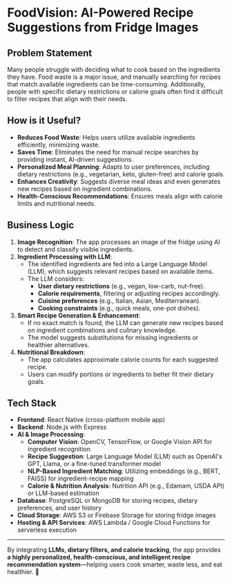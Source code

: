 # **FoodVision: AI-Powered Recipe Suggestions from Fridge Images**  

## **Problem Statement**  
Many people struggle with deciding what to cook based on the ingredients they have. Food waste is a major issue, and manually searching for recipes that match available ingredients can be time-consuming. Additionally, people with specific dietary restrictions or calorie goals often find it difficult to filter recipes that align with their needs.  

## **How is it Useful?**  
- **Reduces Food Waste**: Helps users utilize available ingredients efficiently, minimizing waste.  
- **Saves Time**: Eliminates the need for manual recipe searches by providing instant, AI-driven suggestions.  
- **Personalized Meal Planning**: Adapts to user preferences, including dietary restrictions (e.g., vegetarian, keto, gluten-free) and calorie goals.  
- **Enhances Creativity**: Suggests diverse meal ideas and even generates new recipes based on ingredient combinations.  
- **Health-Conscious Recommendations**: Ensures meals align with calorie limits and nutritional needs.  

## **Business Logic**  
1. **Image Recognition**: The app processes an image of the fridge using AI to detect and classify visible ingredients.  
2. **Ingredient Processing with LLM**:  
   - The identified ingredients are fed into a Large Language Model (LLM), which suggests relevant recipes based on available items.  
   - The LLM considers:  
     - **User dietary restrictions** (e.g., vegan, low-carb, nut-free).  
     - **Calorie requirements**, filtering or adjusting recipes accordingly.  
     - **Cuisine preferences** (e.g., Italian, Asian, Mediterranean).  
     - **Cooking constraints** (e.g., quick meals, one-pot dishes).  
3. **Smart Recipe Generation & Enhancement**:  
   - If no exact match is found, the LLM can generate new recipes based on ingredient combinations and culinary knowledge.  
   - The model suggests substitutions for missing ingredients or healthier alternatives.  
4. **Nutritional Breakdown**:  
   - The app calculates approximate calorie counts for each suggested recipe.  
   - Users can modify portions or ingredients to better fit their dietary goals.  

## **Tech Stack**  
- **Frontend**: React Native (cross-platform mobile app)  
- **Backend**: Node.js with Express  
- **AI & Image Processing**:  
  - **Computer Vision**: OpenCV, TensorFlow, or Google Vision API for ingredient recognition  
  - **Recipe Suggestion**: Large Language Model (LLM) such as OpenAI's GPT, Llama, or a fine-tuned transformer model  
  - **NLP-Based Ingredient Matching**: Utilizing embeddings (e.g., BERT, FAISS) for ingredient-recipe mapping  
  - **Calorie & Nutrition Analysis**: Nutrition API (e.g., Edamam, USDA API) or LLM-based estimation  
- **Database**: PostgreSQL or MongoDB for storing recipes, dietary preferences, and user history  
- **Cloud Storage**: AWS S3 or Firebase Storage for storing fridge images  
- **Hosting & API Services**: AWS Lambda / Google Cloud Functions for serverless execution  

---

By integrating **LLMs, dietary filters, and calorie tracking**, the app provides **a highly personalized, health-conscious, and intelligent recipe recommendation system**—helping users cook smarter, waste less, and eat healthier. 🚀
